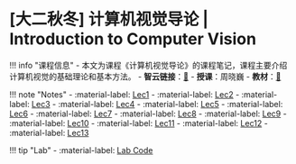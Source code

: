 # [大二秋冬] 计算机视觉导论 | Introduction to Computer Vision

!!! info "课程信息"
	- 本文为课程《计算机视觉导论》的课程笔记，课程主要介绍计算机视觉的基础理论和基本方法。
	- **智云链接**：[🔗](https://classroom.zju.edu.cn/coursedetail?course_id=30737&tenant_code=112)
	- **授课**：周晓巍
	- **教材**：[📙](https://szeliski.org/Book/)

!!! note "Notes"
    - :material-label: [Lec1](Lec01.md)
    - :material-label: [Lec2](Lec02.md)
    - :material-label: [Lec3](Lec03.md)
    - :material-label: [Lec4](Lec04.md)
    - :material-label: [Lec5](Lec05.md)
    - :material-label: [Lec6](Lec06.md)
    - :material-label: [Lec7](Lec07.md)
    - :material-label: [Lec8](Lec08.md)
    - :material-label: [Lec9](Lec09.md)
    - :material-label: [Lec10](Lec10.md)
    - :material-label: [Lec11](Lec11.md)
    - :material-label: [Lec12](Lec12.md)
    - :material-label: [Lec13](Lec13.md)

!!! tip "Lab"
    - :material-label: [Lab Code](https://github.com/IsshikiHugh/Learning/tree/master/ICV_2022FallWinterTerm)
